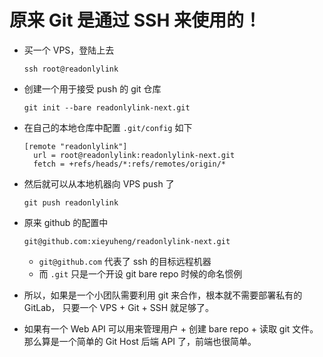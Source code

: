 # 原来 Git 是通过 SSH 来使用的！

- 买一个 VPS，登陆上去

  ``` plaintext
  ssh root@readonlylink
  ```

- 创建一个用于接受 push 的 git 仓库

  ``` plaintext
  git init --bare readonlylink-next.git
  ```

- 在自己的本地仓库中配置 `.git/config` 如下

  ``` plaintext
  [remote "readonlylink"]
    url = root@readonlylink:readonlylink-next.git
    fetch = +refs/heads/*:refs/remotes/origin/*
  ```

- 然后就可以从本地机器向 VPS push 了

  ``` plaintext
  git push readonlylink
  ```

- 原来 github 的配置中

  ``` plaintext
  git@github.com:xieyuheng/readonlylink-next.git
  ```

  - `git@github.com` 代表了 ssh 的目标远程机器
  - 而 `.git` 只是一个开设 git bare repo 时候的命名惯例

- 所以，如果是一个小团队需要利用 git 来合作，根本就不需要部署私有的 GitLab，
  只要一个 VPS + Git + SSH 就足够了。

- 如果有一个 Web API 可以用来管理用户 + 创建 bare repo + 读取 git 文件。
  那么算是一个简单的 Git Host 后端 API 了，前端也很简单。
